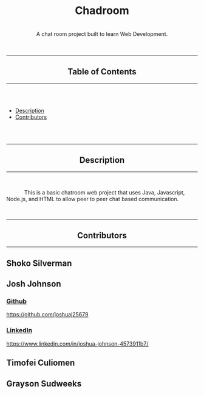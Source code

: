 <div class="mainTitle" align="center">
    
#    Chadroom

</div>
<br>
<div class="mainDescription" align="center">
    A chat room project built to learn Web Development.
</div>
<br>
<br>

---

<div align="center">

## Table of Contents

</div>

---

<br>
<br>

- [Description](#description)
- [Contributors](#contributors)

<br>
<br>

<div class="header" align="center">

---

## Description
---
</div>
<br>

&nbsp; &nbsp; &nbsp; &nbsp; &nbsp; &nbsp;
This is a basic chatroom web project that uses Java, Javascript, Node.js, and HTML to allow peer to peer chat based communication.

<br>
<div class="header" align="center">

---

## Contributors

---

</div>

## Shoko Silverman

## Josh Johnson

<u>

### Github

https://github.com/joshuaj25679
</u>
<u>

### LinkedIn

https://www.linkedin.com/in/joshua-johnson-4573911b7/
</u>

## Timofei Culiomen

## Grayson Sudweeks
